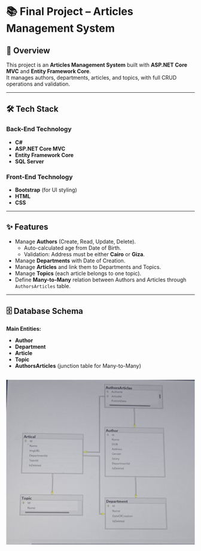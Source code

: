 # 📚 Final Project – Articles Management System

## 📖 Overview
This project is an **Articles Management System** built with **ASP.NET Core MVC** and **Entity Framework Core**.  
It manages authors, departments, articles, and topics, with full CRUD operations and validation.  

---

## 🛠️ Tech Stack
### Back-End Technology
- **C#**
- **ASP.NET Core MVC**
- **Entity Framework Core**
- **SQL Server**

### Front-End Technology
- **Bootstrap** (for UI styling)
- **HTML**
- **CSS**

---

## ✨ Features
- Manage **Authors** (Create, Read, Update, Delete).
  - Auto-calculated age from Date of Birth.
  - Validation: Address must be either **Cairo** or **Giza**.
- Manage **Departments** with Date of Creation.
- Manage **Articles** and link them to Departments and Topics.
- Manage **Topics** (each article belongs to one topic).
- Define **Many-to-Many** relation between Authors and Articles through `AuthorsArticles` table.

---

## 🗄️ Database Schema
**Main Entities:**
- **Author**
- **Department**
- **Article**
- **Topic**
- **AuthorsArticles** (junction table for Many-to-Many)

![ERD Diagram](ERD.jpg)
---
